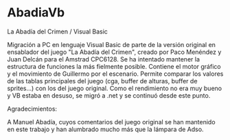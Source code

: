 # AbadiaVb
La Abadía del Crimen / Visual Basic

Migración a PC en lenguaje Visual Basic de parte de la versión original en ensablador del juego "La Abadía del Crimen", creado por Paco Menéndez y Juan Delcán para el Amstrad CPC6128. Se ha intentado mantener la estructura de funciones la más fielmente posible. Contiene el motor gráfico y el movimiento de Guillermo por el escenario. Permite comparar los valores de las tablas principales del juego (cga, buffer de alturas, buffer de sprites...) con los del juego original. Como el rendimiento no era muy bueno y VB estaba en desuso, se migró a .net y se continuó desde este punto.

Agradecimientos:

A Manuel Abadía, cuyos comentarios del juego original se han mantenido en este trabajo y han alumbrado mucho más que la lámpara de Adso.
